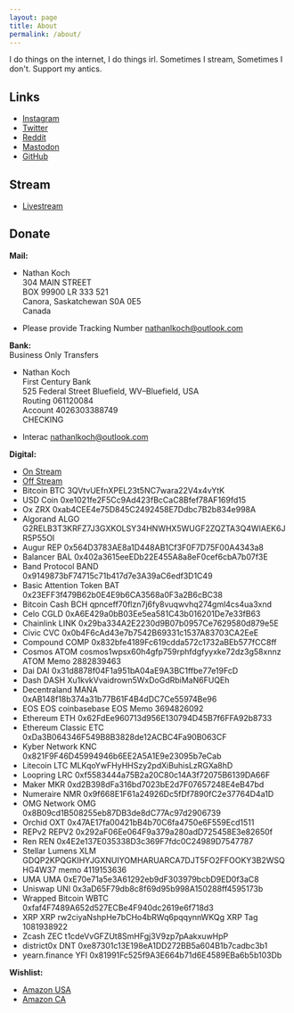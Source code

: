 ```yaml
---
layout: page
title: About
permalink: /about/
---
```


I do things on the internet, I do things irl. Sometimes I stream, Sometimes I don't. Support my antics. 

## Links
- [Instagram](https://instagram.com/anathonous/)
- [Twitter](https://www.twitter.com/anathonous/)
- [Reddit](https://www.reddit.com/user/anathonous)
- [Mastodon](https://mas.to/web/accounts/233051)
- [GitHub](https://anathonous.github.io/about/)

## Stream
- [Livestream](https://www.anathonous.cf/live/)

## Donate
**Mail:**

- Nathan Koch  
304 MAIN STREET  
BOX 99900 LR 333 521  
Canora, Saskatchewan S0A 0E5  
Canada

- Please provide Tracking Number nathanlkoch@outlook.com

**Bank:**  
  Business Only Transfers
- Nathan Koch  
  First Century Bank  
  525 Federal Street Bluefield, WV–Bluefield, USA  
  Routing 061120084  
  Account 4026303388749  
  CHECKING  
  
- Interac nathanlkoch@outlook.com

**Digital:**
- [On Stream](https://streamlabs.com/anathonous/tip)
- [Off Stream](https://www.paypal.me/signalsout)
- Bitcoin BTC 3QVtvUEfnXPEL23t5NC7wara22V4x4vYtK
- USD Coin 0xe1021fe2F5Cc9Ad423fBcCaC8Bfef78AF169fd15
- Ox ZRX 0xab4CEE4e75D845C2492458E7Ddbc7B2b834e998A
- Algorand ALGO G2RELB3T3KRFZ7J3GXKOLSY34HNWHX5WUGF2ZQZTA3Q4WIAEK6JR5P55OI
- Augur REP 0x564D3783AE8a1D448AB1Cf3F0F7D75F00A4343a8
- Balancer BAL 0x402a3615eeEDb22E455A8a8eF0cef6cbA7b07f3E
- Band Protocol BAND 0x9149873bF74715c71b417d7e3A39aC6edf3D1C49
- Basic Attention Token BAT 0x23EFF3f479B62b0E4E9b6CA3568a0F3a2B6cBC38
- Bitcoin Cash BCH qpnceff70flzn7j6fy8vuqwvhq274gml4cs4ua3xnd
- Celo CGLD 0xA6E429a0bB03Ee5ea581C43b016201De7e33fB63
- Chainlink LINK 0x29ba334A2E2230d9B07b0957Ce7629580d879e5E
- Civic CVC 0x0b4F6cAd43e7b7542B69331c1537A83703CA2EeE
- Compound COMP 0x832bfe4189Fc619cdda572c1732aBEb577fCC8ff
- Cosmos ATOM cosmos1wpsx60h4gfp759rphfdgfyyxke72dz3g58xnnz ATOM Memo 2882839463
- Dai DAI 0x31d8878f04F1a951bA04aE9A3BC1ffbe77e19FcD
- Dash DASH Xu1kvkVvaidrown5WxDoGdRbiMaN6FUQEh
- Decentraland MANA 0xAB148f18b374a31b77B61F4B4dDC7Ce55974Be96
- EOS EOS coinbasebase EOS Memo 3694826092
- Ethereum ETH 0x62FdEe960713d956E130794D45B7f6FFA92b8733
- Ethereum Classic ETC 0xDa3B064346F549B8B3828de12ACBC4Fa90B063CF
- Kyber Network KNC 0x821F9F46D45994946b6EE2A5A1E9e23095b7eCab
- Litecoin LTC MLKqoYwFHyHHSzy2pdXiBuhisLzRGXa8hD
- Loopring LRC 0xf5583444a75B2a20C80c14A3f72075B6139DA66F
- Maker MKR 0xd2B398dFa316bd7023bE2d7F07657248E4eB47bd
- Numeraire NMR 0x9f668E1F61a24926Dc5fDf7890fC2e37764D4a1D
- OMG Network OMG 0x8B09cd1B508255eb87DB3de8dC77Ac97d2906739
- Orchid OXT 0x47AE17fa00421bB4b70C6fa4750e6F559Ecd1511
- REPv2 REPV2 0x292aF06Ee064F9a379a280adD725458E3e82650f
- Ren REN 0x4E2e137E035338D3c369F7fdc0C24989D7547787
- Stellar Lumens XLM GDQP2KPQGKIHYJGXNUIYOMHARUARCA7DJT5FO2FFOOKY3B2WSQHG4W37 memo 4119153636
- UMA UMA 0xE70e71a5e3A61292eb9dF303979bcbD9ED0f3aC8
- Uniswap UNI 0x3aD65F79db8c8f69d95b998A150288ff4595173b
- Wrapped Bitcoin WBTC 0xfaf4F7489A652d527ECBe4F940dc2619e6f718d3
- XRP XRP rw2ciyaNshpHe7bCHo4bRWq6pqqynnWKQg XRP Tag 1081938922
- Zcash ZEC t1cdeVvGFZUt8SmHFgj3V9zp7pAakxuwHpP
- district0x DNT 0xe87301c13E198eA1DD272BB5a604B1b7cadbc3b1
- yearn.finance YFI 0x81991Fc525f9A3E664b71d6E4589EBa6b5b103Db  

**Wishlist:**
- [Amazon USA](https://www.amazon.com/hz/wishlist/ls/3MCQCQ5U2MMTD?ref_=wl_share)
- [Amazon CA](https://www.amazon.ca/hz/wishlist/ls/31TU0OV4ZPOP1)

